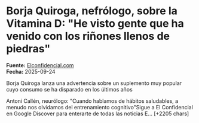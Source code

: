 # Borja Quiroga, nefrólogo, sobre la Vitamina D: "He visto gente que ha venido con los riñones llenos de piedras"

**Fuente:** [Elconfidencial.com](https://www.elconfidencial.com/alma-corazon-vida/2025-09-24/borja-nefrologo-vitamina-d-gente-rinones-piedras_4185609/)  
**Fecha:** 2025-09-24

Borja Quiroga lanza una advertencia sobre un suplemento muy popular cuyo consumo se ha disparado en los últimos años

Antoni Callén, neurólogo: "Cuando hablamos de hábitos saludables, a menudo nos olvidamos del entrenamiento cognitivo"Sigue a El Confidencial en Google Discover para enterarte de todas las noticias​ E… [+2205 chars]
